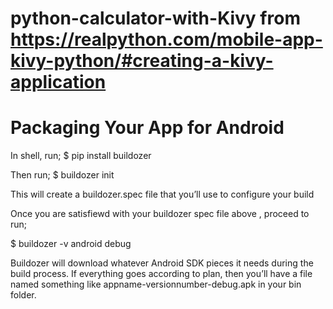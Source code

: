 # python-calculator-with-Kivy from https://realpython.com/mobile-app-kivy-python/#creating-a-kivy-application

# Packaging Your App for Android

In shell, run;
$ pip install buildozer

Then run;
$ buildozer init 

This will create a buildozer.spec file that you’ll use to configure your build 

Once you are satisfiewd with your buildozer spec file above , proceed to run;

$ buildozer -v android debug

Buildozer will download whatever Android SDK pieces it needs during the build process. If everything goes according to plan, then you’ll have a file named something like appname-versionnumber-debug.apk in your bin folder.
